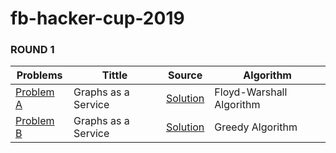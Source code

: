 # fb-hacker-cup-2019

### ROUND 1

|  Problems  | Tittle | Source | Algorithm |
| ---------- | ------ | ------ | --------- |
| [Problem A](https://www.facebook.com/codingcompetitions/hacker-cup/2019/round-1/problems/A) | Graphs as a Service | [Solution](https://github.com/juliehub/fb-hacker-cup-2019/blob/master/fb_hackercup_2019_problemA_graphs_as_a_service.py) | Floyd-Warshall Algorithm |
| [Problem B](https://www.facebook.com/codingcompetitions/hacker-cup/2019/round-1/problems/A) | Graphs as a Service | [Solution](https://github.com/juliehub/fb-hacker-cup-2019/blob/master/fb_hackercup_2019_problemB_class_treasurer.py) | Greedy Algorithm |


